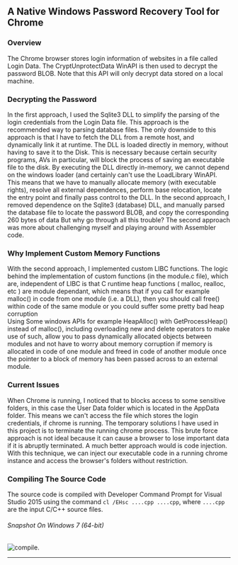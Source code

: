 ## A Native Windows Password Recovery Tool for Chrome

### Overview 
The Chrome browser stores login information of websites in a file called Login Data. The CryptUnprotectData  WinAPI is then used to decrypt the password BLOB. Note that this API will only decrypt data stored on a local machine.


 
### Decrypting the Password 
In the first approach, I used the Sqlite3 DLL to simplify the parsing of the login credentials from the Login Data file. This approach is the recommended way to parsing database files. 
The only downside to this approach is that I have to fetch the DLL from a remote host, and dynamically link it at runtime.
The DLL is loaded directly in memory, without having to save it to the Disk. This is necessary because certain security programs, AVs in particular, will block the process of saving an executable file to the disk.
By executing the DLL directly in-memory, we cannot depend on the windows loader (and certainly can't use the LoadLibrary WinAPI.
This means that we have to manually allocate memory (with executable rights), resolve all external dependences, perform base relocation, locate the entry point and finally pass control to the DLL.
In the second approach, I removed dependence on the Sqlite3 (database) DLL, and manually parsed the database file to locate the password BLOB, and copy the corresponding 260 bytes of data But why go through all this trouble? The second approach was more about challenging myself and playing around with Assembler code. 


### Why Implement Custom Memory Functions
With the second approach, I implemented custom LIBC functions. The logic behind the implementation of custom functions (in the module.c file), which are, independent of LIBC is that C runtime heap functions ( malloc, realloc, etc ) are module dependant, which means that if you call for example malloc() in code from one module (i.e. a DLL), then you should call free() within code of the same module or you could suffer some pretty bad heap corruption  
Using Some windows APIs for example HeapAlloc() with GetProcessHeap() instead of malloc(), including overloading new and delete operators to make use of such, allow you to pass dynamically allocated objects between modules and not have to worry about memory corruption if memory is allocated in code of one module and freed in code of another module once the pointer to a block of memory has been passed across to an external module.	


### Current Issues 
When Chrome is running, I noticed that to blocks access to some sensitive folders, in this case the User Data folder which is located in the AppData folder. This means we can't access the file which stores the login credentials, if chrome is running. The temporary solutions I have used in this project is to terminate the running chrome process. This brute force approach is not ideal because it can cause a browser to lose important data if it is abruptly terminated. A much better approach would is code injection. With this technique, we can inject our executable code in a running chrome instance and access the browser's folders without restriction.	

### Compiling The Source Code
The source code is compiled with Developer Command Prompt for Visual Studio 2015
using the command `cl /EHsc ....cpp ....cpp`,  where `....cpp` are the input C/C++ source files.

###### Snapshot On Windows 7 (64-bit)
![compile](https://cloud.githubusercontent.com/assets/22178295/22188498/e12a4d5a-e169-11e6-8cfe-5366c320c29b.PNG).

-------------------------------------------------------------------------------------------------------------------------------
